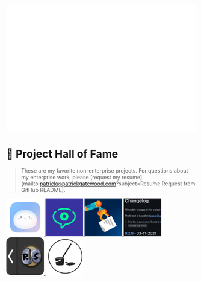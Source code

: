<!-- Howdy, I'm playing around with the new personal README and trying out a few different ideas: 
- Dynamic list of pinned repository logos?
- Most recent star(s)?
-->

<!-- 🙏 https://pragmaticpineapple.com/adding-custom-html-and-css-to-github-readme/-->
![This is a sneaky hack to render HTML in a GitHub README. If you're seeing this, they've fixed the exploit 😔](svgHtmlHack.svg) 


# 🥇 Project Hall of Fame
> These are my favorite non-enterprise projects. For questions about my enterprise work, please [request my resume](mailto:patrick@patrickgatewood.com?subject=Resume Request from GitHub README).

<div style="display:inline; text-decoration:none;">
  <a href="https://apps.apple.com/us/app/emochi-lighting-fast-emojis/id6450970369?mt=12">
    	<img alt="Emochi icon" src="images/emochi.png" width="100"/>
  </a>
  
  <a href="https://github.com/willowtreeapps/vocable-ios">
    <img alt="Vocable iOS" src="images/vocable.png" width="100"/>
  </a>
  
  <a href="https://apps.apple.com/us/app/recipe-nabber/id1602584893">
    <img alt="Recipe Nabber icon" src="images/recipe-nabber.png" width="100"/>
  </a>
  
  <a href="https://github.com/pg8wood/changelog-generator">
    <img alt="Changelog Generator" src="images/changelog.png" height="100"/>
  </a>
  
  <a href="https://github.com/pg8wood/OSRS-touch-bar">
    <img alt="OSRS Touch Bar" src="images/osrs-touch-bar.png" width="100"/>
  </a>
  
  <a href="https://github.com/pg8wood/charles-janitor">
    <img alt="Charles Janitor" src="images/charles-janitor.png" width="100"/>
  </a>
</div>

